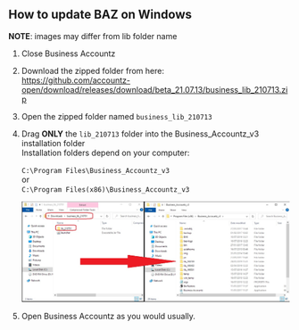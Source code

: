 ## How to update BAZ on Windows

**NOTE**: images may differ from lib folder name

1. Close Business Accountz    
2. Download the zipped folder from here:      
   <https://github.com/accountz-open/download/releases/download/beta_21.07.13/business_lib_210713.zip>
3. Open the zipped folder named `business_lib_210713`
4. Drag **ONLY** the `lib_210713` folder into the Business_Accountz_v3 installation folder    
   Installation folders depend on your computer:    
    
   `C:\Program Files\Business_Accountz_v3`    
   or    
   `C:\Program Files(x86)\Business_Accountz_v3`    
    
    
   ![manual-update](baz-update-lib-win.jpg)
   
5. Open Business Accountz as you would usually.

